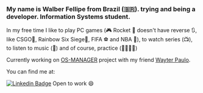 ### My name is Walber Fellipe from Brazil (🇧🇷). trying and being a developer. Information Systems student.

In my free time I like to play PC games (🎮 Rocket 🚀 doesn't have reverse 🔃, like CSGO🔫, Rainbow Six Siege🔫, FIFA ⚽ and NBA 🏀), to watch series (📺), to listen to music (🎵) and of course, practice (👨🏻‍💻🚀)

Currently working on [OS-MANAGER](https://github.com/wayter95/Os-Manager) project with my friend [Wayter Paulo](https://github.com/wayter95).


You can find me at:

[![Linkedin Badge](https://img.shields.io/badge/-LinkedIn-blue?style=flat-square&logo=Linkedin&logoColor=white&link=https://www.linkedin.com/in/walber-fellipe-579549165/)](https://www.linkedin.com/in/walber-fellipe-579549165/) Open to work 😄
<!--
**WalberFellipe/WalberFellipe** is a ✨ _special_ ✨ repository because its `README.md` (this file) appears on your GitHub profile.
